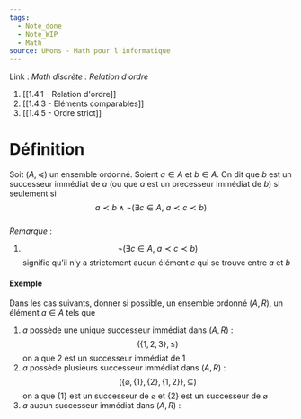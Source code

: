 ```yaml
---
tags:
  - Note_done
  - Note_WIP
  - Math
source: UMons - Math pour l'informatique
---
```


Link :
_Math discrète : Relation d'ordre_ 
1. [[1.4.1 - Relation d'ordre]]
2. [[1.4.3 - Eléments comparables]]
3. [[1.4.5 - Ordre strict]]

# Définition
Soit $(A, \preceq)$ un ensemble ordonné. 
Soient $a ∈ A$ et $b ∈ A$. 
On dit que $b$ est un successeur immédiat de $a$ (ou que $a$ est un precesseur immédiat de $b$) si seulement si $$a ≺ b \wedge ¬(∃c ∈ A,\ a ≺ c ≺ b)$$
\
_Remarque_ :
1. $$ ¬(∃c ∈ A,\ a ≺ c ≺ b)$$ signifie qu’il n’y a strictement aucun élément $c$ qui se trouve entre $a$ et $b$ 
#### Exemple
Dans les cas suivants, donner si possible, un ensemble ordonné $(A,R)$, un élément $a\in A$ tels que 
1. $a$ possède une unique successeur immédiat dans $(A,R)$ : $$(\{1,2,3\},\le)$$ on a que 2 est un successeur immédiat de 1
2. $a$ possède plusieurs successeur immédiat dans $(A,R)$ : $$(\{\varnothing,\{1\},\{2\},\{1,2\}\},\subseteq)$$ on a que $\{1\}$ est un successeur de $\varnothing$ et $\{2\}$ est un successeur de $\varnothing$ 
3. $a$ aucun successeur immédiat dans $(A,R)$ : 
